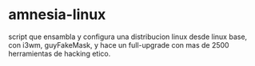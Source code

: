 # amnesia-linux
 script que ensambla y configura una distribucion linux desde linux base, con i3wm, guyFakeMask, y hace un full-upgrade con mas de 2500 herramientas de hacking etico.
